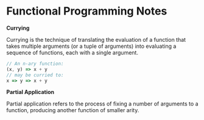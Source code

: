 # Functional Programming Notes


**Currying**

Currying is the technique of translating the evaluation of a function that
takes multiple arguments (or a tuple of arguments) into evaluating a sequence
of functions, each with a single argument.

```js
// An n-ary function:
(x, y) => x + y
// may be curried to:
x => y => x + y
```

**Partial Application**

Partial application refers to the process of fixing a number of arguments to a
function, producing another function of smaller arity.


